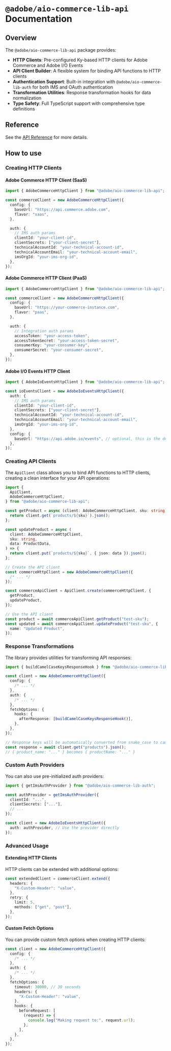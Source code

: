 # `@adobe/aio-commerce-lib-api` Documentation

## Overview

The `@adobe/aio-commerce-lib-api` package provides:

- **HTTP Clients**: Pre-configured Ky-based HTTP clients for Adobe Commerce and Adobe I/O Events
- **API Client Builder**: A flexible system for binding API functions to HTTP clients
- **Authentication Support**: Built-in integration with `@adobe/aio-commerce-lib-auth` for both IMS and OAuth authentication
- **Transformation Utilities**: Response transformation hooks for data normalization
- **Type Safety**: Full TypeScript support with comprehensive type definitions

## Reference

See the [API Reference](api-reference/README.md) for more details.

## How to use

### Creating HTTP Clients

#### Adobe Commerce HTTP Client (SaaS)

```typescript
import { AdobeCommerceHttpClient } from "@adobe/aio-commerce-lib-api";

const commerceClient = new AdobeCommerceHttpClient({
  config: {
    baseUrl: "https://api.commerce.adobe.com",
    flavor: "saas",
  },

  auth: {
    // IMS auth params
    clientId: "your-client-id",
    clientSecrets: ["your-client-secret"],
    technicalAccountId: "your-technical-account-id",
    technicalAccountEmail: "your-technical-account-email",
    imsOrgId: "your-ims-org-id",
  },
});
```

#### Adobe Commerce HTTP Client (PaaS)

```typescript
import { AdobeCommerceHttpClient } from "@adobe/aio-commerce-lib-api";

const commerceClient = new AdobeCommerceHttpClient({
  config: {
    baseUrl: "https://your-commerce-instance.com",
    flavor: "paas",
  },

  auth: {
    // Integration auth params
    accessToken: "your-access-token",
    accessTokenSecret: "your-access-token-secret",
    consumerKey: "your-consumer-key",
    consumerSecret: "your-consumer-secret",
  },
});
```

#### Adobe I/O Events HTTP Client

```typescript
import { AdobeIoEventsHttpClient } from "@adobe/aio-commerce-lib-api";

const ioEventsClient = new AdobeIoEventsHttpClient({
  auth: {
    // IMS auth params
    clientId: "your-client-id",
    clientSecrets: ["your-client-secret"],
    technicalAccountId: "your-technical-account-id",
    technicalAccountEmail: "your-technical-account-email",
    imsOrgId: "your-ims-org-id",
  },
  config: {
    baseUrl: "https://api.adobe.io/events", // optional, this is the default
  },
});
```

### Creating API Clients

The `ApiClient` class allows you to bind API functions to HTTP clients, creating a clean interface for your API operations:

```typescript
import {
  ApiClient,
  AdobeCommerceHttpClient,
} from "@adobe/aio-commerce-lib-api";

const getProduct = async (client: AdobeCommerceHttpClient, sku: string) => {
  return client.get(`products/${sku}`).json();
};

const updateProduct = async (
  client: AdobeCommerceHttpClient,
  sku: string,
  data: ProductData,
) => {
  return client.put(`products/${sku}`, { json: data }).json();
};

// Create the API client
const commerceHttpClient = new AdobeCommerceHttpClient({
  /* ... */
});

const commerceApiClient = ApiClient.create(commerceHttpClient, {
  getProduct,
  updateProduct,
});

// Use the API client
const product = await commerceApiClient.getProduct("test-sku");
const updated = await commerceApiClient.updateProduct("test-sku", {
  name: "Updated Product",
});
```

### Response Transformations

The library provides utilities for transforming API responses:

```typescript
import { buildCamelCaseKeysResponseHook } from "@adobe/aio-commerce-lib-api/utils/transformations";

const client = new AdobeCommerceHttpClient({
  config: {
    /* ... */
  },
  auth: {
    /* ... */
  },
  fetchOptions: {
    hooks: {
      afterResponse: [buildCamelCaseKeysResponseHook()],
    },
  },
});

// Response keys will be automatically converted from snake_case to camelCase
const response = await client.get("products").json();
// { product_name: "..." } becomes { productName: "..." }
```

### Custom Auth Providers

You can also use pre-initialized auth providers:

```typescript
import { getImsAuthProvider } from "@adobe/aio-commerce-lib-auth";

const authProvider = getImsAuthProvider({
  clientId: "...",
  clientSecrets: ["..."],
  // ...
});

const client = new AdobeIoEventsHttpClient({
  auth: authProvider, // Use the provider directly
});
```

### Advanced Usage

#### Extending HTTP Clients

HTTP clients can be extended with additional options:

```typescript
const extendedClient = commerceClient.extend({
  headers: {
    "X-Custom-Header": "value",
  },
  retry: {
    limit: 5,
    methods: ["get", "post"],
  },
});
```

#### Custom Fetch Options

You can provide custom fetch options when creating HTTP clients:

```typescript
const client = new AdobeCommerceHttpClient({
  config: {
    /* ... */
  },
  auth: {
    /* ... */
  },
  fetchOptions: {
    timeout: 30000, // 30 seconds
    headers: {
      "X-Custom-Header": "value",
    },
    hooks: {
      beforeRequest: [
        (request) => {
          console.log("Making request to:", request.url);
        },
      ],
    },
  },
});
```
